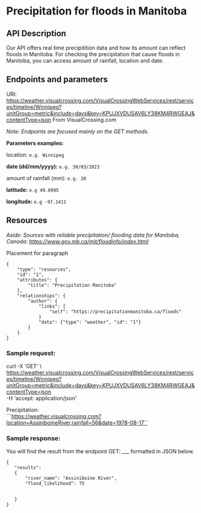 # Precipitation for floods in Manitoba

## API Description  
Our API offers real time precipitition data and how its amount can reflect floods in Manitoba. For checking the precipitation that cause floods in Manitoba, you can access amount of rainfall, location and date.

## Endpoints and parameters
URI: https://weather.visualcrossing.com/VisualCrossingWebServices/rest/services/timeline/Winnipeg?unitGroup=metric&include=days&key=KPUJXVDUSAV6LY38KM4RWGEAJ&contentType=json
From VisualCrossing.com<br>

_Note: Endpoints are focused mainly on the GET methods._

**Parameters examples:**  

location: ```e.g. Winnipeg``` 

__date (dd/mm/yyyy):__ ```e.g. 30/03/2023```  

amount of rainfall (mm): ```e.g. 20```

__latitude:__ ```e.g 49.8995```  

__longitude:__ ```e.g -97.1411```


## Resources

_Aside: Sources with reliable precipitation/ flooding data for Manitoba, Canada: https://www.gov.mb.ca/mit/floodinfo/index.html_ 


Placement for paragraph

```
{ 
    "type": "resources",
    "id": "1",
    "attributes": {
        "title": "Precipitation Manitoba"
    },
    "relationships": {
        "author": {
            "links": {
                "self": "https://precipitationmanitoba.ca/floods"
            }
            "data": {"type": "weather", "id": "1"}
        }
    }
} 
```

### Sample request:

curl -X 'GET' \ <br>
https://weather.visualcrossing.com/VisualCrossingWebServices/rest/services/timeline/Winnipeg?unitGroup=metric&include=days&key=KPUJXVDUSAV6LY38KM4RWGEAJ&contentType=json<br>
 -H 'accept: application/json'<br>
 
 Precipitation:  
 ```https://weather.visualcrossing.com?location=AssiniboineRiver,rainfall=56&date=1978-08-17``

 
### Sample response: 
 
You will find the result from the endpoint GET: ___ formatted in JSON below. 

```
{
   "results":
   {
       "river_name": "Assiniboine River",
       "flood_likelihood": 75

       
   }
}
```
